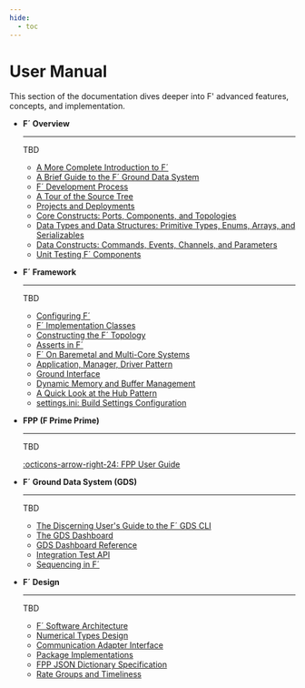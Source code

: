 ```yaml
---
hide:
  - toc
---
```


# User Manual

This section of the documentation dives deeper into F' advanced features, concepts, and implementation.


<div class="grid cards" markdown>

-   <span class="card-title">__F´ Overview__</span>

    ---

    TBD

    - [A More Complete Introduction to F´](overview/full-intro.md)
    - [A Brief Guide to the F´ Ground Data System](overview/gds-introduction.md)
    - [F´ Development Process](overview/development-practice.md)
    - [A Tour of the Source Tree](overview/source-tree.md)
    - [Projects and Deployments](overview/proj-dep.md)
    - [Core Constructs: Ports, Components, and Topologies](overview/port-comp-top.md)
    - [Data Types and Data Structures: Primitive Types, Enums, Arrays, and Serializables](overview/enum-arr-ser.md)
    - [Data Constructs: Commands, Events, Channels, and Parameters](overview/cmd-evt-chn-prm.md)
    - [Unit Testing F´ Components](overview/unit-testing.md)

-   <span class="card-title">__F´ Framework__</span>

    ---

    TBD

    - [Configuring F´](framework/configuring-fprime.md)
    - [F´ Implementation Classes](framework/implementation.md)
    - [Constructing the F´ Topology](framework/building-topology.md)
    - [Asserts in F´](framework/assert.md)
    - [F´ On Baremetal and Multi-Core Systems](framework/baremetal-multicore.md)
    - [Application, Manager, Driver Pattern](framework/app-man-drv.md)
    - [Ground Interface](framework/ground-interface.md)
    - [Dynamic Memory and Buffer Management](framework/dynamic-memory.md)
    - [A Quick Look at the Hub Pattern](framework/hub-pattern.md)
    - [settings.ini: Build Settings Configuration](framework/settings.md)
    

-   <span class="card-title">__FPP (F Prime Prime)__</span>

    ---

    TBD

    [:octicons-arrow-right-24: FPP User Guide](https://nasa.github.io/fpp/fpp-users-guide.html)

-   <span class="card-title">__F´ Ground Data System (GDS)__</span>

    ---

    TBD

    - [The Discerning User's Guide to the F´ GDS CLI](gds/gds-cli.md)
    - [The GDS Dashboard](gds/gds-custom-dashboards.md)
    - [GDS Dashboard Reference](gds/gds-dashboard-reference.md)
    - [Integration Test API](gds/user_guide.md)
    - [Sequencing in F´](gds/seqgen.md)

-   <span class="card-title">__F´ Design__</span>

    ---

    TBD

    - [F´ Software Architecture](design/fprime-architecture.md)
    - [Numerical Types Design](design/numerical-types.md)
    - [Communication Adapter Interface](design/communication-adapter-interface.md)
    - [Package Implementations](design/package-implementations.md)
    - [FPP JSON Dictionary Specification](design/fpp-json-dict.md)
    - [Rate Groups and Timeliness](design/rate-group.md)

</div>